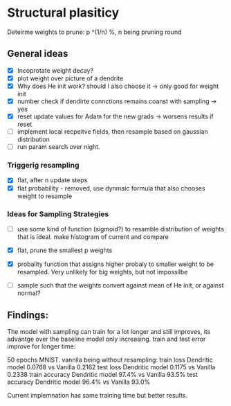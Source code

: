 # Structural plasiticy

Deteirme weights to prune:
p ^(1/n) %, n being pruning round

## General ideas

- [x] Incoprotate weight decay?
- [x] plot weight over picture of a dendrite
- [x] Why does He init work? should I also choose it -> only good for weight init
- [x] number check if dendirte connctions remains coanst with sampling -> yes
- [x] reset update values for Adam for the new grads -> worsens results if reset
- [ ] implement local recpeitve fields, then resample based on gaussian distribution
- [ ] run param search over night.

### Triggerig resampling

- [x] flat, after n update steps
- [x] flat probability - removed, use dynmaic formula that also chooses weight to resample

### Ideas for Sampling Strategies

- [ ] use some kind of function (sigmoid?) to resamble distribution of weights that is ideal. make histogram of current and compare
- [x] flat, prune the smallest p weights
- [x] probality function that assigns higher probaly to smaller weight to be resampled. Very unlikely for big weights, but not impossilbe
- [ ] sample such that the weights convert against mean of He init, or against normal?



## Findings:

The model with sampling can train for a lot longer and still improves, its advantge over the baseline model only increasing. train and test error improve for longer time:


50 epochs MNIST. vannila being without resampling:
train loss Dendritic model 0.0768 vs Vanilla 0.2162
test loss Dendritic model 0.1175 vs Vanilla 0.2338
train accuracy Dendritic model 97.4% vs Vanilla 93.5%
test accuracy Dendritic model 96.4% vs Vanilla 93.0% 

Current implemnation has same training time but better results.